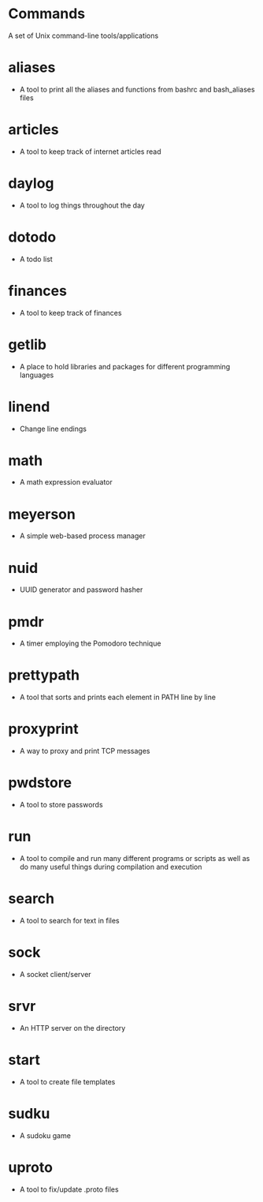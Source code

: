 # Commands
A set of Unix command-line tools/applications

# aliases
- A tool to print all the aliases and functions from bashrc and bash_aliases files
# articles
- A tool to keep track of internet articles read
# daylog
- A tool to log things throughout the day
# dotodo
- A todo list
# finances
- A tool to keep track of finances
# getlib
- A place to hold libraries and packages for different programming languages
# linend
- Change line endings
# math
- A math expression evaluator
# meyerson
- A simple web-based process manager
# nuid
- UUID generator and password hasher
# pmdr
- A timer employing the Pomodoro technique
# prettypath
- A tool that sorts and prints each element in PATH line by line
# proxyprint
- A way to proxy and print TCP messages
# pwdstore
- A tool to store passwords
# run
- A tool to compile and run many different programs or scripts as well as do many useful things during compilation and execution
# search
- A tool to search for text in files
# sock
- A socket client/server
# srvr
- An HTTP server on the directory
# start
- A tool to create file templates
# sudku
- A sudoku game
# uproto
- A tool to fix/update .proto files
